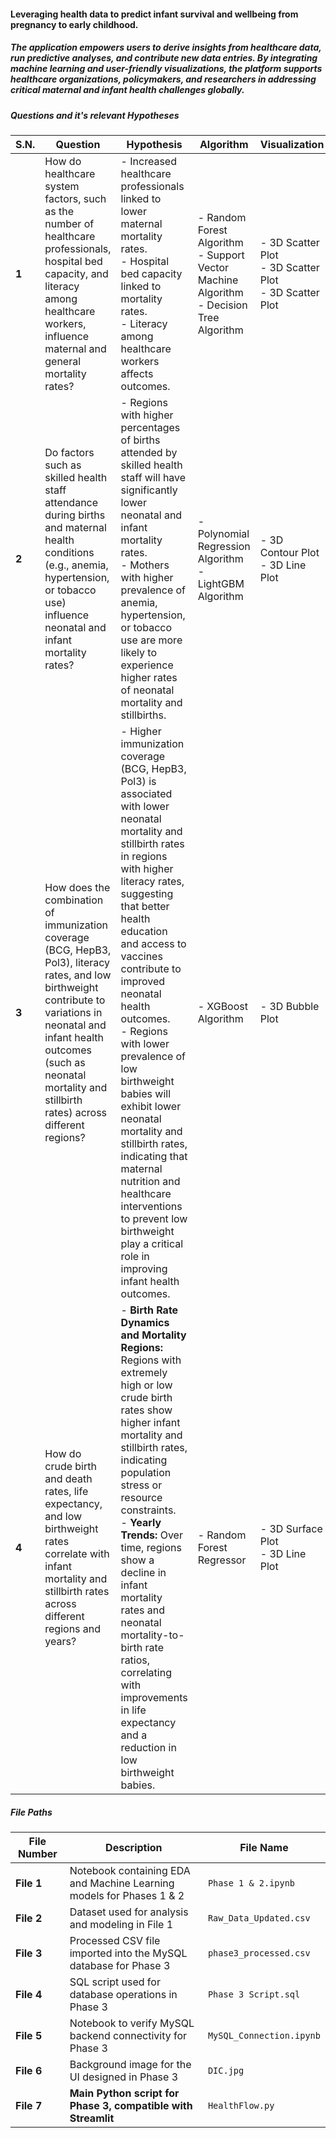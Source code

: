 #### Leveraging health data to predict infant survival and wellbeing from pregnancy to early childhood.
##### The application empowers users to derive insights from healthcare data, run predictive analyses, and contribute new data entries. By integrating machine learning and user-friendly visualizations, the platform supports healthcare organizations, policymakers, and researchers in addressing critical maternal and infant health challenges globally.

##### Questions and it's relevant Hypotheses

| **S.N.** | **Question** | **Hypothesis** | **Algorithm** | **Visualization** |
|------|-------------------------------------------------------------------------------------------------------------------------------------------------------------------------------------------------|----------------------------------------------------------------------------------------------------------------------------------------------------------------------------------------------------|-------------------------------|-----------------|
| **1** | How do healthcare system factors, such as the number of healthcare professionals, hospital bed capacity, and literacy among healthcare workers, influence maternal and general mortality rates? | - Increased healthcare professionals linked to lower maternal mortality rates. <br> - Hospital bed capacity linked to mortality rates. <br> - Literacy among healthcare workers affects outcomes. | - Random Forest Algorithm <br> - Support Vector Machine Algorithm <br> - Decision Tree Algorithm | - 3D Scatter Plot <br> - 3D Scatter Plot <br> - 3D Scatter Plot |
| **2** | Do factors such as skilled health staff attendance during births and maternal health conditions (e.g., anemia, hypertension, or tobacco use) influence neonatal and infant mortality rates? | - Regions with higher percentages of births attended by skilled health staff will have significantly lower neonatal and infant mortality rates. <br> - Mothers with higher prevalence of anemia, hypertension, or tobacco use are more likely to experience higher rates of neonatal mortality and stillbirths. | - Polynomial Regression Algorithm <br> - LightGBM Algorithm | - 3D Contour Plot <br> - 3D Line Plot |
| **3** | How does the combination of immunization coverage (BCG, HepB3, Pol3), literacy rates, and low birthweight contribute to variations in neonatal and infant health outcomes (such as neonatal mortality and stillbirth rates) across different regions? | - Higher immunization coverage (BCG, HepB3, Pol3) is associated with lower neonatal mortality and stillbirth rates in regions with higher literacy rates, suggesting that better health education and access to vaccines contribute to improved neonatal health outcomes. <br> - Regions with lower prevalence of low birthweight babies will exhibit lower neonatal mortality and stillbirth rates, indicating that maternal nutrition and healthcare interventions to prevent low birthweight play a critical role in improving infant health outcomes. | - XGBoost Algorithm | - 3D Bubble Plot |
| **4** | How do crude birth and death rates, life expectancy, and low birthweight rates correlate with infant mortality and stillbirth rates across different regions and years? | - **Birth Rate Dynamics and Mortality Regions:** Regions with extremely high or low crude birth rates show higher infant mortality and stillbirth rates, indicating population stress or resource constraints. <br> - **Yearly Trends:** Over time, regions show a decline in infant mortality rates and neonatal mortality-to-birth rate ratios, correlating with improvements in life expectancy and a reduction in low birthweight babies. | - Random Forest Regressor | - 3D Surface Plot <br> - 3D Line Plot |

##### File Paths

| File Number | Description | File Name |
|------------|--------------------------------------------------------------|----------------------------|
| **File 1** | Notebook containing EDA and Machine Learning models for Phases 1 & 2 | `Phase 1 & 2.ipynb` |
| **File 2** | Dataset used for analysis and modeling in File 1 | `Raw_Data_Updated.csv` |
| **File 3** | Processed CSV file imported into the MySQL database for Phase 3 | `phase3_processed.csv` |
| **File 4** | SQL script used for database operations in Phase 3 | `Phase 3 Script.sql` |
| **File 5** | Notebook to verify MySQL backend connectivity for Phase 3 | `MySQL_Connection.ipynb` |
| **File 6** | Background image for the UI designed in Phase 3 | `DIC.jpg` |
| **File 7** | **Main Python script for Phase 3, compatible with Streamlit** | `HealthFlow.py` |


